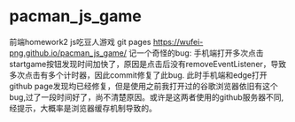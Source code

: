# pacman_js_game
前端homework2
js吃豆人游戏
git pages 
https://wufei-png.github.io/pacman_js_game/
记一个奇怪的bug:
手机端打开多次点击startgame按钮发现时间加快了，原因是点击后没有removeEventListener，导致多次点击有多个计时器，因此commit修复了此bug.
此时手机端和edge打开github page发现均已经修复，但是使用之前我打开过的谷歌浏览器依旧有这个bug,过了一段时间好了，尚不清楚原因。或许是这两者使用的github服务器不同,经提示，大概率是浏览器缓存机制导致的。
